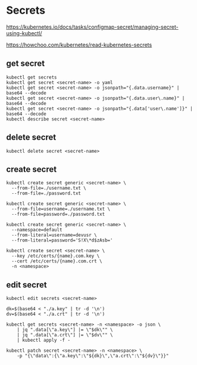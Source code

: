 # Secrets

https://kubernetes.io/docs/tasks/configmap-secret/managing-secret-using-kubectl/

https://howchoo.com/kubernetes/read-kubernetes-secrets

## get secret
```
kubectl get secrets
kubectl get secret <secret-name> -o yaml
kubectl get secret <secret-name> -o jsonpath="{.data.username}" | base64 --decode
kubectl get secret <secret-name> -o jsonpath="{.data.user\.name}" | base64 --decode
kubectl get secret <secret-name> -o jsonpath="{.data['user\.name']}" | base64 --decode
kubectl describe secret <secret-name>
```

## delete secret
```
kubectl delete secret <secret-name>
```

## create secret
```
kubectl create secret generic <secret-name> \
  --from-file=./username.txt \
  --from-file=./password.txt
  
kubectl create secret generic <secret-name> \
  --from-file=username=./username.txt \
  --from-file=password=./password.txt
  
kubectl create secret generic <secret-name> \
  --namespace=default
  --from-literal=username=devusr \
  --from-literal=password='S!X\*d$zAsb=' 
  
kubectl create secret <secret-name> \
  --key /etc/certs/{name}.com.key \
  --cert /etc/certs/{name}.com.crt \
  -n <namespace>  
```

## edit secret
```
kubectl edit secrets <secret-name>

dk=$(base64 < "./a.key" | tr -d '\n')
dv=$(base64 < "./a.crt" | tr -d '\n')

kubectl get secrets <secret-name> -n <namespace> -o json \
    | jq ".data[\"a.key\"] |= \"$dk\"" \
    | jq ".data[\"a.crt\"] |= \"$dv\"" \
    | kubectl apply -f -
        
kubectl patch secret <secret-name> -n <namespace> \
    -p "{\"data\":{\"a.key\":\"${dk}\",\"a.crt\":\"${dv}\"}}"        
```
